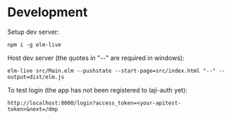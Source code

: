 # Development
Setup dev server:
```
npm i -g elm-live
```

Host dev server (the quotes in "--" are required in windows):

```
elm-live src/Main.elm --pushstate --start-page=src/index.html "--" --output=dist/elm.js
```

To test login (the app has not been registered to laji-auth yet):
```
http://localhost:8000/login?access_token=<your-apitest-token>&next=/dmp
```
